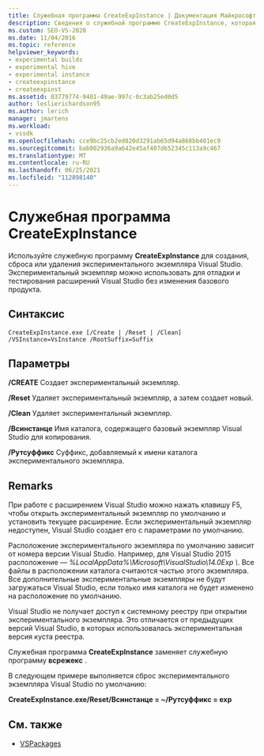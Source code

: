 ```yaml
---
title: Служебная программа CreateExpInstance | Документация Майкрософт
description: Сведения о служебной программе CreateExpInstance, которая позволяет создавать, сбрасывать и удалять экспериментальные экземпляры Visual Studio.
ms.custom: SEO-VS-2020
ms.date: 11/04/2016
ms.topic: reference
helpviewer_keywords:
- experimental builds
- experimental hive
- experimental instance
- createexpinstance
- createexpinst
ms.assetid: 03779774-9401-49ae-997c-0c3ab25ed0d5
author: leslierichardson95
ms.author: lerich
manager: jmartens
ms.workload:
- vssdk
ms.openlocfilehash: cce9bc25cb2ed820d3291ab65d94a868bb401ec9
ms.sourcegitcommit: bab002936a9a642e45af407d652345c113a9c467
ms.translationtype: MT
ms.contentlocale: ru-RU
ms.lasthandoff: 06/25/2021
ms.locfileid: "112898140"
---
```

# <a name="createexpinstance-utility"></a>Служебная программа CreateExpInstance
Используйте служебную программу **CreateExpInstance** для создания, сброса или удаления экспериментального экземпляра Visual Studio. Экспериментальный экземпляр можно использовать для отладки и тестирования расширений Visual Studio без изменения базового продукта.

## <a name="syntax"></a>Синтаксис

```
CreateExpInstance.exe [/Create | /Reset | /Clean] /VSInstance=VsInstance /RootSuffix=Suffix
```

## <a name="parameters"></a>Параметры
 **/CREATE** Создает экспериментальный экземпляр.

 **/Reset** Удаляет экспериментальный экземпляр, а затем создает новый.

 **/Clean** Удаляет экспериментальный экземпляр.

 **/Всинстанце** Имя каталога, содержащего базовый экземпляр Visual Studio для копирования.

 **/Рутсуффикс** Суффикс, добавляемый к имени каталога экспериментального экземпляра.

## <a name="remarks"></a>Remarks
 При работе с расширением Visual Studio можно нажать клавишу F5, чтобы открыть экспериментальный экземпляр по умолчанию и установить текущее расширение. Если экспериментальный экземпляр недоступен, Visual Studio создает его с параметрами по умолчанию.

 Расположение экспериментального экземпляра по умолчанию зависит от номера версии Visual Studio. Например, для Visual Studio 2015 расположение — *%LocalAppData%\Microsoft\VisualStudio\14.0Exp \\*. Все файлы в расположении каталога считаются частью этого экземпляра. Все дополнительные экспериментальные экземпляры не будут загружаться Visual Studio, если только имя каталога не будет изменено на расположение по умолчанию.

 Visual Studio не получает доступ к системному реестру при открытии экспериментального экземпляра. Это отличается от предыдущих версий Visual Studio, в которых использовалась экспериментальная версия куста реестра.

 Служебная программа **CreateExpInstance** заменяет служебную программу **всрежекс** .

 В следующем примере выполняется сброс экспериментального экземпляра Visual Studio по умолчанию:

 **CreateExpInstance.exe/Reset/Всинстанце = ~/Рутсуффикс = exp**

## <a name="see-also"></a>См. также
- [VSPackages](../../extensibility/internals/vspackages.md)
